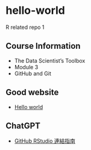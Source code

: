 # hello-world
R related repo 1
## Course Information
+ The Data Scientist’s Toolbox
+ Module 3
+ GitHub and Git
## Good website
+ [Hello world](https://docs.github.com/en/get-started/start-your-journey/hello-world)

## ChatGPT
+ [GitHub RStudio 連結指南](https://chatgpt.com/share/6826ff33-8cc4-8008-8031-32c6d862d511)
